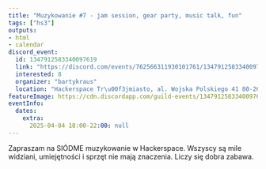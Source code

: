 ```yaml
---
title: "Muzykowanie #7 - jam session, gear party, music talk, fun"
tags: ["hs3"]
outputs:
- html
- calendar
discord_event:
  id: 1347912583340097619
  link: "https://discord.com/events/762566311930101761/1347912583340097619"
  interested: 8
  organizer: "bartykraus"
  location: "Hackerspace Tr\u00f3jmiasto, al. Wojska Polskiego 41 80-268 Gda\u0144sk"
featureImage: https://cdn.discordapp.com/guild-events/1347912583340097619/03c88550a55b8b9c7724dbf2882d69be.png?size=1024
eventInfo:
  dates:
    extra:
      2025-04-04 18:00-22:00: null
---
```

Zapraszam na SIÓDME muzykowanie w Hackerspace. Wszyscy są mile widziani, umiejętności i sprzęt nie mają znaczenia. Liczy się dobra zabawa.
